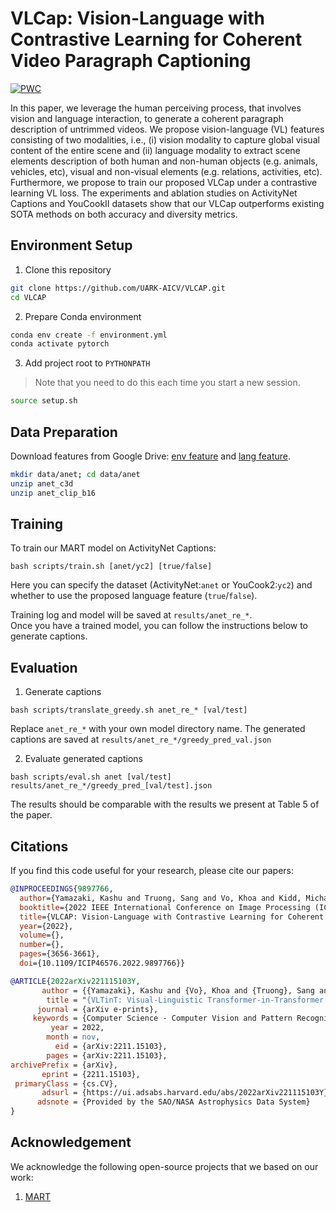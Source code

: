 # VLCap: Vision-Language with Contrastive Learning for Coherent Video Paragraph Captioning

 	
[![PWC](https://img.shields.io/endpoint.svg?url=https://paperswithcode.com/badge/vlcap-vision-language-with-contrastive/video-captioning-on-activitynet-captions)](https://paperswithcode.com/sota/video-captioning-on-activitynet-captions?p=vlcap-vision-language-with-contrastive)

In this paper, we leverage the human perceiving process, that involves vision and language interaction, to generate a coherent paragraph description of untrimmed videos. We propose vision-language (VL) features consisting of two modalities, i.e., (i) vision modality to capture global visual content of the entire scene and (ii) language modality to extract scene elements description of both human and non-human objects (e.g. animals, vehicles, etc), visual and non-visual elements (e.g. relations, activities, etc). Furthermore, we propose to train our proposed VLCap under a contrastive learning VL loss. The experiments and ablation studies on ActivityNet Captions and YouCookII datasets show that our VLCap outperforms existing SOTA methods on both accuracy and diversity metrics.


## Environment Setup
1. Clone this repository
```bash 
git clone https://github.com/UARK-AICV/VLCAP.git
cd VLCAP
```


2. Prepare Conda environment 

```bash
conda env create -f environment.yml
conda activate pytorch
```


3. Add project root to `PYTHONPATH`
> Note that you need to do this each time you start a new session.

```bash
source setup.sh
```

## Data Preparation
Download features from Google Drive: [env feature](https://uark.box.com/s/01twnsrjxbf7d48wki5s5v43ri5p66vl) and [lang feature](https://uark.box.com/s/un9t7vv2l61u1541krqfxqro1t9hfkm4).

```bash 
mkdir data/anet; cd data/anet
unzip anet_c3d
unzip anet_clip_b16
```


## Training

To train our MART model on ActivityNet Captions:
```
bash scripts/train.sh [anet/yc2] [true/false]
```
Here you can specify the dataset (ActivityNet:`anet` or YouCook2:`yc2`) and whether to use the proposed language feature (`true`/`false`).

Training log and model will be saved at `results/anet_re_*`.  
Once you have a trained model, you can follow the instructions below to generate captions. 

## Evaluation
1. Generate captions 
```
bash scripts/translate_greedy.sh anet_re_* [val/test]
```
Replace `anet_re_*` with your own model directory name. 
The generated captions are saved at `results/anet_re_*/greedy_pred_val.json`


2. Evaluate generated captions
```
bash scripts/eval.sh anet [val/test] results/anet_re_*/greedy_pred_[val/test].json
```
The results should be comparable with the results we present at Table 5 of the paper. 

## Citations
If you find this code useful for your research, please cite our papers:

```bibtex
@INPROCEEDINGS{9897766,
  author={Yamazaki, Kashu and Truong, Sang and Vo, Khoa and Kidd, Michael and Rainwater, Chase and Luu, Khoa and Le, Ngan},
  booktitle={2022 IEEE International Conference on Image Processing (ICIP)}, 
  title={VLCAP: Vision-Language with Contrastive Learning for Coherent Video Paragraph Captioning}, 
  year={2022},
  volume={},
  number={},
  pages={3656-3661},
  doi={10.1109/ICIP46576.2022.9897766}}

```


```bibtex
@ARTICLE{2022arXiv221115103Y,
       author = {{Yamazaki}, Kashu and {Vo}, Khoa and {Truong}, Sang and {Raj}, Bhiksha and {Le}, Ngan},
        title = "{VLTinT: Visual-Linguistic Transformer-in-Transformer for Coherent Video Paragraph Captioning}",
      journal = {arXiv e-prints},
     keywords = {Computer Science - Computer Vision and Pattern Recognition},
         year = 2022,
        month = nov,
          eid = {arXiv:2211.15103},
        pages = {arXiv:2211.15103},
archivePrefix = {arXiv},
       eprint = {2211.15103},
 primaryClass = {cs.CV},
       adsurl = {https://ui.adsabs.harvard.edu/abs/2022arXiv221115103Y},
      adsnote = {Provided by the SAO/NASA Astrophysics Data System}
}
```

## Acknowledgement
We acknowledge the following open-source projects that we based on our work:

1. [MART](https://github.com/jayleicn/recurrent-transformer) 
